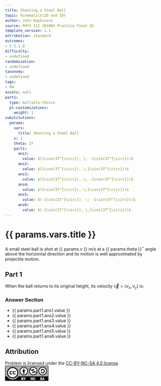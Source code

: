 ```yaml
---
title: Shooting a Steel Ball
topic: Kinematics(2D and 3D)
author: John Hopkinson
source: PHYS 112 2018W1 Practice Final Q1
template_version: 1.1
attribution: standard
outcomes:
- 5.5.1.0
difficulty:
- undefined
randomization:
- undefined
taxonomy:
- undefined
tags:
- PW
assets: null
part1:
  type: multiple-choice
  pl-customizations:
    weight: 1
substitutions:
  params:
    vars:
      title: Shooting a Steel Ball
    v: 1
    theta: 37
    part1:
      ans1:
        value: $(1\cos(37^{\circ}), \; -1\sin(37^{\circ}))$
      ans2:
        value: $(1\cos(37^{\circ}), \;1\sin(37^{\circ}))$
      ans3:
        value: $(1\sin(37^{\circ}), \; -1\cos(37^{\circ}))$
      ans4:
        value: $(1\sin(37^{\circ}), \;1\cos(37^{\circ}))$
      ans5:
        value: $(-1\cos(37^{\circ}), \; -1\sin(37^{\circ}))$
      ans6:
        value: $(-1\sin(37^{\circ}), \;1\cos(37^{\circ}))$
---
```

# {{ params.vars.title }}
A small steel ball is shot at {{ params.v }} $m/s$ at a {{ params.theta }}$^{\circ}$ angle above the horizontal direction and its motion is well approximated by projectile motion.

## Part 1

When the ball returns to its original height, its velocity $\overrightarrow{v} = (v_x, v_y)$ is:

### Answer Section

- {{ params.part1.ans1.value }}
- {{ params.part1.ans2.value }}
- {{ params.part1.ans3.value }}
- {{ params.part1.ans4.value }}
- {{ params.part1.ans5.value }}
- {{ params.part1.ans6.value }}

## Attribution

Problem is licensed under the [CC-BY-NC-SA 4.0 license](https://creativecommons.org/licenses/by-nc-sa/4.0/).<br> ![The Creative Commons 4.0 license requiring attribution-BY, non-commercial-NC, and share-alike-SA license.](https://raw.githubusercontent.com/firasm/bits/master/by-nc-sa.png)